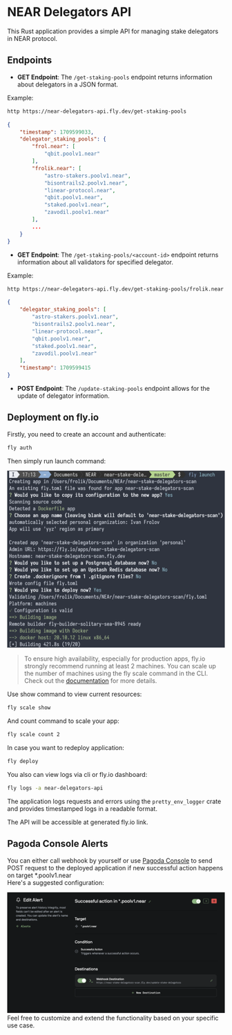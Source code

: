# NEAR Delegators API

This Rust application provides a simple API for managing stake delegators in NEAR protocol. 

## Endpoints

- **GET Endpoint**: The `/get-staking-pools` endpoint returns information about delegators in a JSON format.

Example:
```bash
http https://near-delegators-api.fly.dev/get-staking-pools
```

```json
{
    "timestamp": 1709599033,
    "delegator_staking_pools": {
        "frol.near": [
            "qbit.poolv1.near"
        ],
        "frolik.near": [
            "astro-stakers.poolv1.near",
            "bisontrails2.poolv1.near",
            "linear-protocol.near",
            "qbit.poolv1.near",
            "staked.poolv1.near",
            "zavodil.poolv1.near"
        ],
        ...
    }
}
```

- **GET Endpoint**: The `/get-staking-pools/<account-id>` endpoint returns information about all validators for specified delegator.

Example:
```bash
http https://near-delegators-api.fly.dev/get-staking-pools/frolik.near
```

```json
{
    "delegator_staking_pools": [
        "astro-stakers.poolv1.near",
        "bisontrails2.poolv1.near",
        "linear-protocol.near",
        "qbit.poolv1.near",
        "staked.poolv1.near",
        "zavodil.poolv1.near"
    ],
    "timestamp": 1709599415
}
```


- **POST Endpoint**: The `/update-staking-pools` endpoint allows for the update of delegator information.

## Deployment on fly.io

Firstly, you need to create an account and authenticate:

```bash
fly auth
```

Then simply run launch command:

![launch](images/fly-launch.png)

> To ensure high availability, especially for production apps, fly.io strongly recommend running at least 2 machines. You can scale up the number of machines using the fly scale command in the CLI. Check out the [documentation](https://fly.io/docs/apps/scale-count/#scale-the-number-of-machines-in-a-single-region) for more details.

Use show command to view current resources:

```bash
fly scale show
```

And count command to scale your app:

```bash
fly scale count 2
```

In case you want to redeploy application:

```bash
fly deploy
```

You also can view logs via cli or fly.io dashboard:

```bash
fly logs -a near-delegators-api
```
The application logs requests and errors using the `pretty_env_logger` crate and provides timestamped logs in a readable format.

The API will be accessible at generated fly.io link.

## Pagoda Console Alerts

You can either call webhook by yourself or use [Pagoda Console](https://console.pagoda.co/) to send POST request to the deployed application if new successful action happens on target *.poolv1.near  
Here's a suggested configuration:

![pagoda console](images/pagoda-console.png)
Feel free to customize and extend the functionality based on your specific use case.
